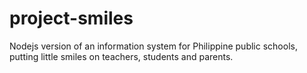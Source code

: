 # project-smiles
Nodejs version of an information system for Philippine public schools, putting little smiles on teachers, students and parents.
